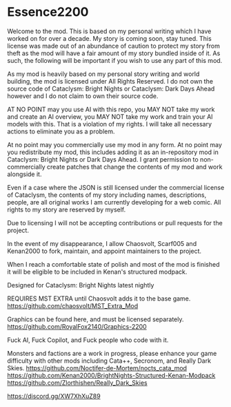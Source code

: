 # Essence2200

Welcome to the mod. This is based on my personal writing which I have worked on for over a decade. My story is coming soon, stay tuned. This license was made out of an abundance of caution to protect my story from theft as the mod will have a fair amount of my story bundled inside of it. As such, the following will be important if you wish to use any part of this mod.

As my mod is heavily based on my personal story writing and world building, the mod is licensed under All Rights Reserved. I do not own the source code of Cataclysm: Bright Nights or Cataclysm: Dark Days Ahead however and I do not claim to own their source code.

AT NO POINT may you use AI with this repo, you MAY NOT take my work and create an AI overview, you MAY NOT take my work and train your AI models with this. That is a violation of my rights. I will take all necessary actions to eliminate you as a problem.

At no point may you commercially use my mod in any form. At no point may you redistribute my mod, this includes adding it as an in-repository mod in Cataclysm: Bright Nights or Dark Days Ahead. I grant  permission to non-commercially create patches that change the contents of my mod and work alongside it.

Even if a case where the JSON is still licensed under the commercial license of Cataclysm, the contents of my story including names, descriptions, people, are all original works I am currently developing for a web comic. All rights to my story are reserved by myself.

Due to licensing I will not be accepting contributions or pull requests for the project.

In the event of my disappearance, I allow Chaosvolt, Scarf005 and Kenan2000 to fork, maintain, and appoint maintainers to the project.

When I reach a comfortable state of polish and most of the mod is finished it will be eligible to be included in Kenan's structured modpack.

Designed for Cataclysm: Bright Nights latest nightly

REQUIRES MST EXTRA until Chaosvolt adds it to the base game. https://github.com/chaosvolt/MST_Extra_Mod

Graphics can be found here, and must be licensed separately. https://github.com/RoyalFox2140/Graphics-2200

Fuck AI, Fuck Copilot, and Fuck people who code with it.

Monsters and factions are a work in progress, please enhance your game difficulty with other mods including Cata++, Secronom, and Really Dark Skies.
https://github.com/Noctifer-de-Mortem/nocts_cata_mod
https://github.com/Kenan2000/BrightNights-Structured-Kenan-Modpack
https://github.com/Zlorthishen/Really_Dark_Skies

https://discord.gg/XW7XhXuZ89
